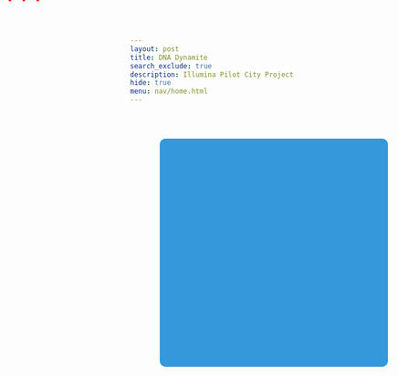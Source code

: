 ```yaml
---
layout: post
title: DNA Dynamite
search_exclude: true
description: Illumina Pilot City Project
hide: true
menu: nav/home.html
---
```



<style>
    .game-container {
        position: relative;
        margin: 60px auto; /* Centers the box horizontally */
        width: 400px;
        height: 400px;
        background-color: #3498db;
        overflow: hidden;
        border-radius: 10px;
    }
    .hearts {
        position: absolute;
        top: -20px; /* Moves hearts right above the game box */
        left: 5px;
        font-size: 24px;
        color: red;
        text-align: left;
        z-index: 10; /* Ensures the hearts are above the game box */
    }
    .block {
        position: absolute;
        width: 100%;
        height: 60px;
        background-color: #e74c3c;
        animation: scrollUp 6s linear infinite; /* Slowed down animation */
    }
    @keyframes scrollUp {
        from {
            top: 100%;
        }
        to {
            top: -30px;
        }
    }
    .navbar {
        position: fixed;
        top: 0;
        left: 0;
        width: 100%;
        background: #333;
        color: white;
        padding: 10px;
    }
</style>


<div class="hearts">❤️❤️❤️</div>
<div class="game-container"></div>
<script>
    function createBlock() {
        const block = document.createElement("div");
        block.classList.add("block");
        document.querySelector(".game-container").appendChild(block);
        setTimeout(() => {
            block.remove();
        }, 10000); // Increased duration to match slower scroll
    }
    setInterval(createBlock, 2000);
</script>
